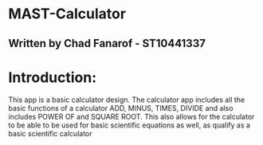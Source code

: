 # MAST-Calculator

## Written by Chad Fanarof - ST10441337 

# Introduction:

This app is a basic calculator design. The calculator app includes all the basic functions of a calculator ADD, MINUS, TIMES, DIVIDE and also includes POWER OF and SQUARE ROOT. This also allows for the calculator to be able to be used for basic scientific equations as well, as qualify as a basic scientific calculator



